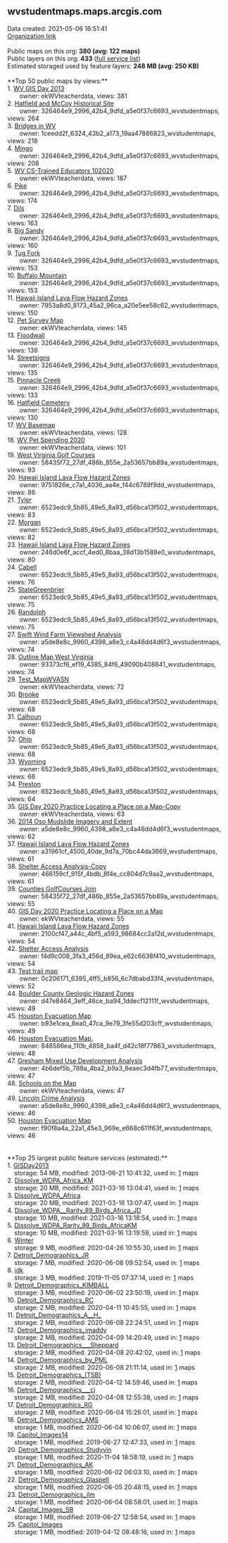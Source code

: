 <h2>wvstudentmaps.maps.arcgis.com</h2> Data created: 2021-05-06 16:51:41 <br /><a target='new' href='https://wvstudentmaps.maps.arcgis.com'>Organization link</a><br /><br />Public maps on this org: <b>380 (avg: 122 maps)</b><br />Public layers on this org: <b>433 </b>(<a target='new' href='https://services.arcgis.com/YDgfN7o6tAooqvkT/ArcGIS/rest/services'>full service list</a>)<br />Estimated storaged used by feature layers: <b>248 MB (avg: 250 KB)</b><br /><br />**Top 50 public maps by views:**<br />  1. <a target='new' href='https://www.arcgis.com/home/item.html?id=2b71f06ef76946ccb948f8638fd43ea7'>WV GIS Day 2013</a> <br />  &nbsp;&nbsp;&nbsp;&nbsp; &nbsp;&nbsp;owner: ekWVteacherdata, views: 381<br />  2. <a target='new' href='https://www.arcgis.com/home/item.html?id=58cbce8f5ce94cf995d19f3f22c4f367'>Hatfield and McCoy Historical Site</a> <br />  &nbsp;&nbsp;&nbsp;&nbsp; &nbsp;&nbsp;owner: 326464e9_2996_42b4_9dfd_a5e0f37c6693_wvstudentmaps, views: 264<br />  3. <a target='new' href='https://www.arcgis.com/home/item.html?id=9388c662e14a4340b0b40a62aa571e28'>Bridges in WV</a> <br />  &nbsp;&nbsp;&nbsp;&nbsp; &nbsp;&nbsp;owner: 1ceedd2f_6324_43b2_a173_19aa47886823_wvstudentmaps, views: 218<br />  4. <a target='new' href='https://www.arcgis.com/home/item.html?id=71a782dd320948a7aff94f98f1359bfd'>Mingo </a> <br />  &nbsp;&nbsp;&nbsp;&nbsp; &nbsp;&nbsp;owner: 326464e9_2996_42b4_9dfd_a5e0f37c6693_wvstudentmaps, views: 208<br />  5. <a target='new' href='https://www.arcgis.com/home/item.html?id=6acdf6017ecf4b1e9ad22bb6a58c4428'>WV CS-Trained Educators 102020</a> <br />  &nbsp;&nbsp;&nbsp;&nbsp; &nbsp;&nbsp;owner: ekWVteacherdata, views: 187<br />  6. <a target='new' href='https://www.arcgis.com/home/item.html?id=f8b742b9f09249878ae57a9b7b9784e4'>Pike</a> <br />  &nbsp;&nbsp;&nbsp;&nbsp; &nbsp;&nbsp;owner: 326464e9_2996_42b4_9dfd_a5e0f37c6693_wvstudentmaps, views: 174<br />  7. <a target='new' href='https://www.arcgis.com/home/item.html?id=7c2870e69a16464083a966287478d656'>Dils</a> <br />  &nbsp;&nbsp;&nbsp;&nbsp; &nbsp;&nbsp;owner: 326464e9_2996_42b4_9dfd_a5e0f37c6693_wvstudentmaps, views: 163<br />  8. <a target='new' href='https://www.arcgis.com/home/item.html?id=28a13cdee6424472bc44f6fa6cf8c6e2'>Big Sandy</a> <br />  &nbsp;&nbsp;&nbsp;&nbsp; &nbsp;&nbsp;owner: 326464e9_2996_42b4_9dfd_a5e0f37c6693_wvstudentmaps, views: 160<br />  9. <a target='new' href='https://www.arcgis.com/home/item.html?id=5e3d94f5f1854553918f6f75e2bb3039'>Tug Fork</a> <br />  &nbsp;&nbsp;&nbsp;&nbsp; &nbsp;&nbsp;owner: 326464e9_2996_42b4_9dfd_a5e0f37c6693_wvstudentmaps, views: 153<br />  10. <a target='new' href='https://www.arcgis.com/home/item.html?id=c3f8f3d1c6444b0fb38c257d3e609352'>Buffalo Mountain</a> <br />  &nbsp;&nbsp;&nbsp;&nbsp; &nbsp;&nbsp;owner: 326464e9_2996_42b4_9dfd_a5e0f37c6693_wvstudentmaps, views: 153<br />  11. <a target='new' href='https://www.arcgis.com/home/item.html?id=7c391894121648529e0527940b814a9d'>Hawaii Island Lava Flow Hazard Zones</a> <br />  &nbsp;&nbsp;&nbsp;&nbsp; &nbsp;&nbsp;owner: 7953a8d0_8173_45a2_96ca_a20e5ee58c62_wvstudentmaps, views: 150<br />  12. <a target='new' href='https://www.arcgis.com/home/item.html?id=eeae8a4c6b9b488eb6c5cbfe43febefb'>Pet Survey Map</a> <br />  &nbsp;&nbsp;&nbsp;&nbsp; &nbsp;&nbsp;owner: ekWVteacherdata, views: 145<br />  13. <a target='new' href='https://www.arcgis.com/home/item.html?id=62bcbf3447b642c39383b210ea5e54a2'>Floodwall</a> <br />  &nbsp;&nbsp;&nbsp;&nbsp; &nbsp;&nbsp;owner: 326464e9_2996_42b4_9dfd_a5e0f37c6693_wvstudentmaps, views: 139<br />  14. <a target='new' href='https://www.arcgis.com/home/item.html?id=b77dab8efb2b4946b085c47fb4ab92d7'>Streetsigns</a> <br />  &nbsp;&nbsp;&nbsp;&nbsp; &nbsp;&nbsp;owner: 326464e9_2996_42b4_9dfd_a5e0f37c6693_wvstudentmaps, views: 135<br />  15. <a target='new' href='https://www.arcgis.com/home/item.html?id=a2d59168009849f2b7b874f5406b1174'>Pinnacle Creek</a> <br />  &nbsp;&nbsp;&nbsp;&nbsp; &nbsp;&nbsp;owner: 326464e9_2996_42b4_9dfd_a5e0f37c6693_wvstudentmaps, views: 133<br />  16. <a target='new' href='https://www.arcgis.com/home/item.html?id=b3848b51ba274a63953d4a6f9977dc49'>Hatfield Cemetery</a> <br />  &nbsp;&nbsp;&nbsp;&nbsp; &nbsp;&nbsp;owner: 326464e9_2996_42b4_9dfd_a5e0f37c6693_wvstudentmaps, views: 130<br />  17. <a target='new' href='https://www.arcgis.com/home/item.html?id=f69b7c5f8c1b4c7fa16fc72d7ee5d433'>WV Basemap</a> <br />  &nbsp;&nbsp;&nbsp;&nbsp; &nbsp;&nbsp;owner: ekWVteacherdata, views: 128<br />  18. <a target='new' href='https://www.arcgis.com/home/item.html?id=e21dcd6dba0540f19253db3b0276a1cc'>WV Pet Spending 2020</a> <br />  &nbsp;&nbsp;&nbsp;&nbsp; &nbsp;&nbsp;owner: ekWVteacherdata, views: 101<br />  19. <a target='new' href='https://www.arcgis.com/home/item.html?id=377e54fcea924b3cbf7c9d684b81e823'>West Virginia Golf Courses</a> <br />  &nbsp;&nbsp;&nbsp;&nbsp; &nbsp;&nbsp;owner: 58435f72_27df_486b_855e_2a53657bb89a_wvstudentmaps, views: 93<br />  20. <a target='new' href='https://www.arcgis.com/home/item.html?id=eab0a0f0a5a9455a9f5da8fcd9c75be5'>Hawaii Island Lava Flow Hazard Zones</a> <br />  &nbsp;&nbsp;&nbsp;&nbsp; &nbsp;&nbsp;owner: 9751826e_c7a1_4036_aa4e_f44c6789f9dd_wvstudentmaps, views: 86<br />  21. <a target='new' href='https://www.arcgis.com/home/item.html?id=3d17e9ee37d84351a72c6a3192e7aece'>Tyler</a> <br />  &nbsp;&nbsp;&nbsp;&nbsp; &nbsp;&nbsp;owner: 6523edc9_5b85_49e5_8a93_d56bca13f502_wvstudentmaps, views: 83<br />  22. <a target='new' href='https://www.arcgis.com/home/item.html?id=1cdd5d3b82714beeb80588d0607a891f'>Morgan</a> <br />  &nbsp;&nbsp;&nbsp;&nbsp; &nbsp;&nbsp;owner: 6523edc9_5b85_49e5_8a93_d56bca13f502_wvstudentmaps, views: 82<br />  23. <a target='new' href='https://www.arcgis.com/home/item.html?id=7d4352486e844d0baeeb2bbe276dacd9'>Hawaii Island Lava Flow Hazard Zones</a> <br />  &nbsp;&nbsp;&nbsp;&nbsp; &nbsp;&nbsp;owner: 246d0e6f_accf_4ed0_8baa_38d13b1588e0_wvstudentmaps, views: 80<br />  24. <a target='new' href='https://www.arcgis.com/home/item.html?id=7a9f57dd152c48308a64e2eed75a6612'>Cabell</a> <br />  &nbsp;&nbsp;&nbsp;&nbsp; &nbsp;&nbsp;owner: 6523edc9_5b85_49e5_8a93_d56bca13f502_wvstudentmaps, views: 76<br />  25. <a target='new' href='https://www.arcgis.com/home/item.html?id=38870e6564004167a65dd9b20b52f36e'>StateGreenbrier</a> <br />  &nbsp;&nbsp;&nbsp;&nbsp; &nbsp;&nbsp;owner: 6523edc9_5b85_49e5_8a93_d56bca13f502_wvstudentmaps, views: 75<br />  26. <a target='new' href='https://www.arcgis.com/home/item.html?id=0a47b84716b84a4e84479eb752d06c5f'>Randolph</a> <br />  &nbsp;&nbsp;&nbsp;&nbsp; &nbsp;&nbsp;owner: 6523edc9_5b85_49e5_8a93_d56bca13f502_wvstudentmaps, views: 75<br />  27. <a target='new' href='https://www.arcgis.com/home/item.html?id=addc8c985c004a04a757450984d5cf0c'>Swift Wind Farm Viewshed Analysis</a> <br />  &nbsp;&nbsp;&nbsp;&nbsp; &nbsp;&nbsp;owner: a5de8e8c_9960_4398_a8e3_c4a46dd4d6f3_wvstudentmaps, views: 74<br />  28. <a target='new' href='https://www.arcgis.com/home/item.html?id=ba68d4c5826e4dba9a2399969d58afdc'>Outline Map West Virginia</a> <br />  &nbsp;&nbsp;&nbsp;&nbsp; &nbsp;&nbsp;owner: 93373cf6_ef19_4385_84f6_49090b408841_wvstudentmaps, views: 74<br />  29. <a target='new' href='https://www.arcgis.com/home/item.html?id=7fee249b1d4c44c4b6939f2e3600a34f'>Test_MapWVASN</a> <br />  &nbsp;&nbsp;&nbsp;&nbsp; &nbsp;&nbsp;owner: ekWVteacherdata, views: 72<br />  30. <a target='new' href='https://www.arcgis.com/home/item.html?id=2d09be70356d4a4c9471608c0c2bdec7'>Brooke</a> <br />  &nbsp;&nbsp;&nbsp;&nbsp; &nbsp;&nbsp;owner: 6523edc9_5b85_49e5_8a93_d56bca13f502_wvstudentmaps, views: 68<br />  31. <a target='new' href='https://www.arcgis.com/home/item.html?id=8ccedf3abb4d4291a1f44722fd032777'>Calhoun</a> <br />  &nbsp;&nbsp;&nbsp;&nbsp; &nbsp;&nbsp;owner: 6523edc9_5b85_49e5_8a93_d56bca13f502_wvstudentmaps, views: 68<br />  32. <a target='new' href='https://www.arcgis.com/home/item.html?id=689d714366844084b609b778a6072bf7'>Ohio</a> <br />  &nbsp;&nbsp;&nbsp;&nbsp; &nbsp;&nbsp;owner: 6523edc9_5b85_49e5_8a93_d56bca13f502_wvstudentmaps, views: 68<br />  33. <a target='new' href='https://www.arcgis.com/home/item.html?id=835bb1e963ed4f64b0743d21420260c7'>Wyoming</a> <br />  &nbsp;&nbsp;&nbsp;&nbsp; &nbsp;&nbsp;owner: 6523edc9_5b85_49e5_8a93_d56bca13f502_wvstudentmaps, views: 66<br />  34. <a target='new' href='https://www.arcgis.com/home/item.html?id=8c00dd7eac4740bcae93d0d07fc1fef9'>Preston</a> <br />  &nbsp;&nbsp;&nbsp;&nbsp; &nbsp;&nbsp;owner: 6523edc9_5b85_49e5_8a93_d56bca13f502_wvstudentmaps, views: 64<br />  35. <a target='new' href='https://www.arcgis.com/home/item.html?id=b1200878caf0437e973cee9a95471a43'>GIS Day 2020 Practice Locating a Place on a Map-Copy</a> <br />  &nbsp;&nbsp;&nbsp;&nbsp; &nbsp;&nbsp;owner: ekWVteacherdata, views: 63<br />  36. <a target='new' href='https://www.arcgis.com/home/item.html?id=f73ae1470e8a431a86ef0a7104e9f300'>2014 Oso Mudslide Imagery and Extent</a> <br />  &nbsp;&nbsp;&nbsp;&nbsp; &nbsp;&nbsp;owner: a5de8e8c_9960_4398_a8e3_c4a46dd4d6f3_wvstudentmaps, views: 62<br />  37. <a target='new' href='https://www.arcgis.com/home/item.html?id=c0231b021ff147109ac9f519e75f41fe'>Hawaii Island Lava Flow Hazard Zones</a> <br />  &nbsp;&nbsp;&nbsp;&nbsp; &nbsp;&nbsp;owner: a31961cf_4500_40de_9d7a_70bc44da3669_wvstudentmaps, views: 61<br />  38. <a target='new' href='https://www.arcgis.com/home/item.html?id=e793f65e56ab44f6ba12ff7462987a4e'>Shelter Access Analysis-Copy</a> <br />  &nbsp;&nbsp;&nbsp;&nbsp; &nbsp;&nbsp;owner: 466159cf_915f_4bdb_8f4e_cc804d7c9aa2_wvstudentmaps, views: 61<br />  39. <a target='new' href='https://www.arcgis.com/home/item.html?id=fa2617cd1e1e438e90bbf26a8628f87b'>Counties GolfCourses Join</a> <br />  &nbsp;&nbsp;&nbsp;&nbsp; &nbsp;&nbsp;owner: 58435f72_27df_486b_855e_2a53657bb89a_wvstudentmaps, views: 55<br />  40. <a target='new' href='https://www.arcgis.com/home/item.html?id=cdfad5d6c36b40258d8a48bea7ed6dbf'>GIS Day 2020 Practice Locating a Place on a Map</a> <br />  &nbsp;&nbsp;&nbsp;&nbsp; &nbsp;&nbsp;owner: ekWVteacherdata, views: 55<br />  41. <a target='new' href='https://www.arcgis.com/home/item.html?id=a943e897c83546ccb5ed99d30ba9f050'>Hawaii Island Lava Flow Hazard Zones</a> <br />  &nbsp;&nbsp;&nbsp;&nbsp; &nbsp;&nbsp;owner: 2100cf47_a44c_4bf5_a593_98684cc2a12d_wvstudentmaps, views: 54<br />  42. <a target='new' href='https://www.arcgis.com/home/item.html?id=783529e41a95431c8ab5e7e68b9fd0cb'>Shelter Access Analysis</a> <br />  &nbsp;&nbsp;&nbsp;&nbsp; &nbsp;&nbsp;owner: f4d9c008_3fa3_456d_89ea_e62c6638f410_wvstudentmaps, views: 54<br />  43. <a target='new' href='https://www.arcgis.com/home/item.html?id=b412b300cf9647149b1fb4e056c39e8a'>Test trail map</a> <br />  &nbsp;&nbsp;&nbsp;&nbsp; &nbsp;&nbsp;owner: 0c206171_6395_4ff5_b856_6c7dbabd33f4_wvstudentmaps, views: 52<br />  44. <a target='new' href='https://www.arcgis.com/home/item.html?id=5464b6c600524f33af51bfdfa776febc'>Boulder County Geologic Hazard Zones</a> <br />  &nbsp;&nbsp;&nbsp;&nbsp; &nbsp;&nbsp;owner: d47e8464_3eff_46ce_ba94_1ddecf12111f_wvstudentmaps, views: 49<br />  45. <a target='new' href='https://www.arcgis.com/home/item.html?id=a7ad84b462c14b5db0521d669f4aaeb7'>Houston Evacuation Map</a> <br />  &nbsp;&nbsp;&nbsp;&nbsp; &nbsp;&nbsp;owner: b93e1cea_8ea0_47ca_9e79_3fe55d203cff_wvstudentmaps, views: 49<br />  46. <a target='new' href='https://www.arcgis.com/home/item.html?id=df242ba1ecd8425598f3be2295ef659a'>Houston Evacuation Map.</a> <br />  &nbsp;&nbsp;&nbsp;&nbsp; &nbsp;&nbsp;owner: 848586ea_110b_4858_ba4f_d42c18f77863_wvstudentmaps, views: 48<br />  47. <a target='new' href='https://www.arcgis.com/home/item.html?id=5536655393b449698e95c9c053a47a5f'>Gresham Mixed Use Development Analysis</a> <br />  &nbsp;&nbsp;&nbsp;&nbsp; &nbsp;&nbsp;owner: 4b6def5b_788a_4ba2_b9a3_6eaec3d4fb77_wvstudentmaps, views: 47<br />  48. <a target='new' href='https://www.arcgis.com/home/item.html?id=905db28d4b864e429c18dcd0f6b275f1'>Schools on the Map</a> <br />  &nbsp;&nbsp;&nbsp;&nbsp; &nbsp;&nbsp;owner: ekWVteacherdata, views: 47<br />  49. <a target='new' href='https://www.arcgis.com/home/item.html?id=c280170503a4459cbe78526c4bdfed76'>Lincoln Crime Analysis</a> <br />  &nbsp;&nbsp;&nbsp;&nbsp; &nbsp;&nbsp;owner: a5de8e8c_9960_4398_a8e3_c4a46dd4d6f3_wvstudentmaps, views: 46<br />  50. <a target='new' href='https://www.arcgis.com/home/item.html?id=09888b6b6edb4e2a8ac05f814768994a'>Houston Evacuation Map</a> <br />  &nbsp;&nbsp;&nbsp;&nbsp; &nbsp;&nbsp;owner: f90f8a4a_22a1_45e3_969e_e668c611f63f_wvstudentmaps, views: 46<br /><br /><br />**Top 25 largest public feature services (estimated):**<br /> 1. <a target='new' href='https://www.arcgis.com/home/item.html?id=7fbc9b6263284d94b07cce696a082a0e'>GISDay2013</a><br /> &nbsp;&nbsp;&nbsp;&nbsp;storage: 54 MB, modified: 2013-06-21 10:41:32,  used in: <a target='new' href='https://ed-ind-tb.s3-us-west-1.amazonaws.com/ADI/7fbc9b6263284d94b07cce696a082a0e.html'> 1</a> maps<br /> 2. <a target='new' href='https://www.arcgis.com/home/item.html?id=f7ec7bb3e8694d018494f2226628ebec'>Dissolve_WDPA_Africa_KM</a><br /> &nbsp;&nbsp;&nbsp;&nbsp;storage: 20 MB, modified: 2021-03-16 13:04:41,  used in: <a target='new' href='https://ed-ind-tb.s3-us-west-1.amazonaws.com/ADI/f7ec7bb3e8694d018494f2226628ebec.html'> 1</a> maps<br /> 3. <a target='new' href='https://www.arcgis.com/home/item.html?id=5d225a94936547dfa17e64c74cf94608'>Dissolve_WDPA_Africa</a><br /> &nbsp;&nbsp;&nbsp;&nbsp;storage: 20 MB, modified: 2021-03-16 13:07:47,  used in: <a target='new' href='https://ed-ind-tb.s3-us-west-1.amazonaws.com/ADI/5d225a94936547dfa17e64c74cf94608.html'> 1</a> maps<br /> 4. <a target='new' href='https://www.arcgis.com/home/item.html?id=a988229131ec44d78a3169d753a17a08'>Dissolve_WDPA__Rarity_89_Birds_Africa_JD</a><br /> &nbsp;&nbsp;&nbsp;&nbsp;storage: 10 MB, modified: 2021-03-16 13:18:54,  used in: <a target='new' href='https://ed-ind-tb.s3-us-west-1.amazonaws.com/ADI/a988229131ec44d78a3169d753a17a08.html'> 1</a> maps<br /> 5. <a target='new' href='https://www.arcgis.com/home/item.html?id=5a465a90b3314c4bac36d08af183b4b2'>Dissolve_WDPA_Rarity_89_Birds_AfricaKM</a><br /> &nbsp;&nbsp;&nbsp;&nbsp;storage: 10 MB, modified: 2021-03-16 13:19:58,  used in: <a target='new' href='https://ed-ind-tb.s3-us-west-1.amazonaws.com/ADI/5a465a90b3314c4bac36d08af183b4b2.html'> 1</a> maps<br /> 6. <a target='new' href='https://www.arcgis.com/home/item.html?id=8c416fd7c9b04dc1a970cf614169683c'>Winter</a><br /> &nbsp;&nbsp;&nbsp;&nbsp;storage: 9 MB, modified: 2020-04-26 10:55:30,  used in: <a target='new' href='https://ed-ind-tb.s3-us-west-1.amazonaws.com/ADI/8c416fd7c9b04dc1a970cf614169683c.html'> 1</a> maps<br /> 7. <a target='new' href='https://www.arcgis.com/home/item.html?id=cd1354cffe544bce858ea5612e689b4e'>Detroit_Demographics_JR</a><br /> &nbsp;&nbsp;&nbsp;&nbsp;storage: 7 MB, modified: 2020-06-08 09:52:54,  used in: <a target='new' href='https://ed-ind-tb.s3-us-west-1.amazonaws.com/ADI/cd1354cffe544bce858ea5612e689b4e.html'> 1</a> maps<br /> 8. <a target='new' href='https://www.arcgis.com/home/item.html?id=8d1bf0bf2c694186b0f1d61e30842ec9'>idk</a><br /> &nbsp;&nbsp;&nbsp;&nbsp;storage: 3 MB, modified: 2019-11-05 07:37:14,  used in: <a target='new' href='https://ed-ind-tb.s3-us-west-1.amazonaws.com/ADI/8d1bf0bf2c694186b0f1d61e30842ec9.html'> 1</a> maps<br /> 9. <a target='new' href='https://www.arcgis.com/home/item.html?id=3118858dccfb462a99f67edc53ec87f0'>Detroit_Demographics_KIMBALL</a><br /> &nbsp;&nbsp;&nbsp;&nbsp;storage: 3 MB, modified: 2020-06-02 23:50:19,  used in: <a target='new' href='https://ed-ind-tb.s3-us-west-1.amazonaws.com/ADI/3118858dccfb462a99f67edc53ec87f0.html'> 1</a> maps<br /> 10. <a target='new' href='https://www.arcgis.com/home/item.html?id=76c49732f195445d874939db8fd40442'>Detroit_Demographics_RC</a><br /> &nbsp;&nbsp;&nbsp;&nbsp;storage: 2 MB, modified: 2020-04-11 10:45:55,  used in: <a target='new' href='https://ed-ind-tb.s3-us-west-1.amazonaws.com/ADI/76c49732f195445d874939db8fd40442.html'> 1</a> maps<br /> 11. <a target='new' href='https://www.arcgis.com/home/item.html?id=47eeffef3db84a4580444db471974829'>Detroit_Demographics_A__H_</a><br /> &nbsp;&nbsp;&nbsp;&nbsp;storage: 2 MB, modified: 2020-06-08 22:24:51,  used in: <a target='new' href='https://ed-ind-tb.s3-us-west-1.amazonaws.com/ADI/47eeffef3db84a4580444db471974829.html'> 1</a> maps<br /> 12. <a target='new' href='https://www.arcgis.com/home/item.html?id=db8c4ab987814e26a0da6a0a34a7ff8e'>Detroit_Demographics_jmaddy</a><br /> &nbsp;&nbsp;&nbsp;&nbsp;storage: 2 MB, modified: 2020-04-09 14:20:49,  used in: <a target='new' href='https://ed-ind-tb.s3-us-west-1.amazonaws.com/ADI/db8c4ab987814e26a0da6a0a34a7ff8e.html'> 1</a> maps<br /> 13. <a target='new' href='https://www.arcgis.com/home/item.html?id=2c060bc66b99435fab6d545b90fcbffe'>Detroit_Demographics___Sheppard</a><br /> &nbsp;&nbsp;&nbsp;&nbsp;storage: 2 MB, modified: 2020-04-08 20:42:02,  used in: <a target='new' href='https://ed-ind-tb.s3-us-west-1.amazonaws.com/ADI/2c060bc66b99435fab6d545b90fcbffe.html'> 1</a> maps<br /> 14. <a target='new' href='https://www.arcgis.com/home/item.html?id=3384c8b850b841bbb7fc153621e11c83'>Detroit_Demographics_by_PML</a><br /> &nbsp;&nbsp;&nbsp;&nbsp;storage: 2 MB, modified: 2020-06-08 21:11:14,  used in: <a target='new' href='https://ed-ind-tb.s3-us-west-1.amazonaws.com/ADI/3384c8b850b841bbb7fc153621e11c83.html'> 1</a> maps<br /> 15. <a target='new' href='https://www.arcgis.com/home/item.html?id=737dc5ed13b94388a233118d76b4734d'>Detroit_Demographics_(TSB)</a><br /> &nbsp;&nbsp;&nbsp;&nbsp;storage: 2 MB, modified: 2020-04-12 14:59:46,  used in: <a target='new' href='https://ed-ind-tb.s3-us-west-1.amazonaws.com/ADI/737dc5ed13b94388a233118d76b4734d.html'> 1</a> maps<br /> 16. <a target='new' href='https://www.arcgis.com/home/item.html?id=dffe2f8e430b43fdb19f30cea1af3efd'>Detroit_Demographics___cj</a><br /> &nbsp;&nbsp;&nbsp;&nbsp;storage: 2 MB, modified: 2020-04-08 12:55:38,  used in: <a target='new' href='https://ed-ind-tb.s3-us-west-1.amazonaws.com/ADI/dffe2f8e430b43fdb19f30cea1af3efd.html'> 1</a> maps<br /> 17. <a target='new' href='https://www.arcgis.com/home/item.html?id=9e4e17a975f04a49b51624aa0a5a39ef'>Detroit_Demographics_RG</a><br /> &nbsp;&nbsp;&nbsp;&nbsp;storage: 2 MB, modified: 2020-06-04 15:26:01,  used in: <a target='new' href='https://ed-ind-tb.s3-us-west-1.amazonaws.com/ADI/9e4e17a975f04a49b51624aa0a5a39ef.html'> 1</a> maps<br /> 18. <a target='new' href='https://www.arcgis.com/home/item.html?id=c89d62584ca34b958963dbc8d2709695'>Detroit_Demographics_AMS</a><br /> &nbsp;&nbsp;&nbsp;&nbsp;storage: 1 MB, modified: 2020-06-04 10:06:07,  used in: <a target='new' href='https://ed-ind-tb.s3-us-west-1.amazonaws.com/ADI/c89d62584ca34b958963dbc8d2709695.html'> 1</a> maps<br /> 19. <a target='new' href='https://www.arcgis.com/home/item.html?id=71d687fcc6404d359cbfb00730b2745b'>Capitol_Images14</a><br /> &nbsp;&nbsp;&nbsp;&nbsp;storage: 1 MB, modified: 2019-06-27 12:47:33,  used in: <a target='new' href='https://ed-ind-tb.s3-us-west-1.amazonaws.com/ADI/71d687fcc6404d359cbfb00730b2745b.html'> 1</a> maps<br /> 20. <a target='new' href='https://www.arcgis.com/home/item.html?id=095391c34b82499194cf01028af5a2c7'>Detroit_Demographics_Studyvin</a><br /> &nbsp;&nbsp;&nbsp;&nbsp;storage: 1 MB, modified: 2020-11-04 18:58:19,  used in: <a target='new' href='https://ed-ind-tb.s3-us-west-1.amazonaws.com/ADI/095391c34b82499194cf01028af5a2c7.html'> 1</a> maps<br /> 21. <a target='new' href='https://www.arcgis.com/home/item.html?id=8e69b8cd8ce34584b2152f720e1ced1e'>Detroit_Demographics_AK</a><br /> &nbsp;&nbsp;&nbsp;&nbsp;storage: 1 MB, modified: 2020-06-02 06:03:10,  used in: <a target='new' href='https://ed-ind-tb.s3-us-west-1.amazonaws.com/ADI/8e69b8cd8ce34584b2152f720e1ced1e.html'> 1</a> maps<br /> 22. <a target='new' href='https://www.arcgis.com/home/item.html?id=1280f9e4df6e4179bef6b1f5bb9b5247'>Detroit_Demographics_Glaspell</a><br /> &nbsp;&nbsp;&nbsp;&nbsp;storage: 1 MB, modified: 2020-06-05 20:48:15,  used in: <a target='new' href='https://ed-ind-tb.s3-us-west-1.amazonaws.com/ADI/1280f9e4df6e4179bef6b1f5bb9b5247.html'> 1</a> maps<br /> 23. <a target='new' href='https://www.arcgis.com/home/item.html?id=36a68338b58b4bfbb06871be9970abb5'>Detroit_Demographics_jlm</a><br /> &nbsp;&nbsp;&nbsp;&nbsp;storage: 1 MB, modified: 2020-06-04 08:58:01,  used in: <a target='new' href='https://ed-ind-tb.s3-us-west-1.amazonaws.com/ADI/36a68338b58b4bfbb06871be9970abb5.html'> 1</a> maps<br /> 24. <a target='new' href='https://www.arcgis.com/home/item.html?id=17abcfa98b3445f4ba87606144465d97'>Capital_Images_SB</a><br /> &nbsp;&nbsp;&nbsp;&nbsp;storage: 1 MB, modified: 2019-06-27 12:58:54,  used in: <a target='new' href='https://ed-ind-tb.s3-us-west-1.amazonaws.com/ADI/17abcfa98b3445f4ba87606144465d97.html'> 1</a> maps<br /> 25. <a target='new' href='https://www.arcgis.com/home/item.html?id=ab1eb34800334ee78108a818fae14f3e'>Capitol_Images</a><br /> &nbsp;&nbsp;&nbsp;&nbsp;storage: 1 MB, modified: 2019-04-12 08:48:16,  used in: <a target='new' href='https://ed-ind-tb.s3-us-west-1.amazonaws.com/ADI/ab1eb34800334ee78108a818fae14f3e.html'> 1</a> maps<br />